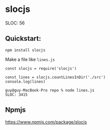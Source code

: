 # slocjs

SLOC: 56

## Quickstart:

```
npm install slocjs
```

Make a file like `lines.js`
```
const slocjs = require('slocjs')

const lines = slocjs.countLinesInDir('./src')
console.log(lines)
```

```
guy@guy-MacBook-Pro repo % node lines.js
SLOC: 3415
```

## Npmjs

https://www.npmjs.com/package/slocjs
